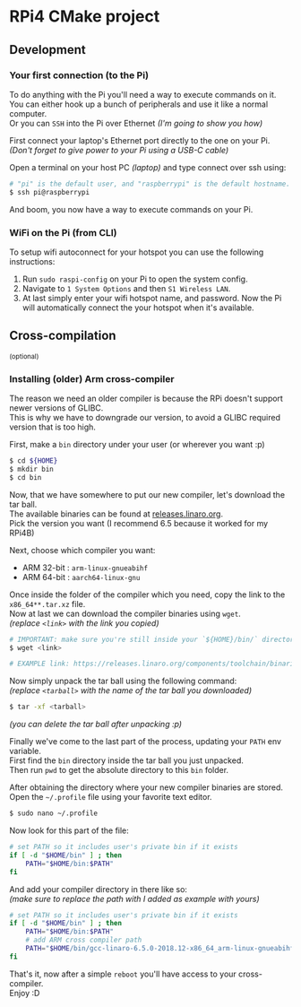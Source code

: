 # RPi4 CMake project

## Development

### Your first connection (to the Pi)
To do anything with the Pi you'll need a way to execute commands on it.<br>
You can either hook up a bunch of peripherals and use it like a normal computer.<br>
Or you can `SSH` into the Pi over Ethernet *(I'm going to show you how)*

First connect your laptop's Ethernet port directly to the one on your Pi.<br>
*(Don't forget to give power to your Pi using a USB-C cable)*

Open a terminal on your host PC *(laptop)* and type connect over ssh using:
```sh
# "pi" is the default user, and "raspberrypi" is the default hostname.
$ ssh pi@raspberrypi
```
And boom, you now have a way to execute commands on your Pi.

### WiFi on the Pi (from CLI)
To setup wifi autoconnect for your hotspot you can use the following instructions:
1. Run `sudo raspi-config` on your Pi to open the system config.
2. Navigate to `1 System Options` and then `S1 Wireless LAN`.
3. At last simply enter your wifi hotspot name, and password.
Now the Pi will automatically connect the your hotspot when it's available.

## Cross-compilation
<sup>(optional)</sup>

### Installing (older) Arm cross-compiler
The reason we need an older compiler is because the RPi doesn't support newer versions of GLIBC.<br>
This is why we have to downgrade our version, to avoid a GLIBC required version that is too high.

First, make a `bin` directory under your user (or wherever you want :p)<br>
```sh
$ cd ${HOME}
$ mkdir bin
$ cd bin
```

Now, that we have somewhere to put our new compiler, let's download the tar ball.<br>
The available binaries can be found at [releases.linaro.org].<br>
Pick the version you want (I recommend 6.5 because it worked for my RPi4B)

Next, choose which compiler you want:
- ARM 32-bit : `arm-linux-gnueabihf`
- ARM 64-bit : `aarch64-linux-gnu`

Once inside the folder of the compiler which you need, copy the link to the `x86_64**.tar.xz` file.<br>
Now at last we can download the compiler binaries using `wget`.<br>
*(replace `<link>` with the link you copied)*

[releases.linaro.org]: https://releases.linaro.org/components/toolchain/binaries/

```sh
# IMPORTANT: make sure you're still inside your `${HOME}/bin/` directory you created.
$ wget <link>

# EXAMPLE link: https://releases.linaro.org/components/toolchain/binaries/6.5-2018.12/arm-linux-gnueabihf/gcc-linaro-6.5.0-2018.12-x86_64_arm-linux-gnueabihf.tar.xz
```

Now simply unpack the tar ball using the following command:<br>
*(replace `<tarball>` with the name of the tar ball you downloaded)*
```sh
$ tar -xf <tarball>
```
*(you can delete the tar ball after unpacking :p)*

Finally we've come to the last part of the process, updating your `PATH` env variable.<br>
First find the `bin` directory inside the tar ball you just unpacked.<br>
Then run `pwd` to get the absolute directory to this `bin` folder.

After obtaining the directory where your new compiler binaries are stored.<br>
Open the `~/.profile` file using your favorite text editor.
```sh
$ sudo nano ~/.profile
```

Now look for this part of the file:
```sh
# set PATH so it includes user's private bin if it exists
if [ -d "$HOME/bin" ] ; then
    PATH="$HOME/bin:$PATH"
fi
```
And add your compiler directory in there like so:<br>
*(make sure to replace the path with I added as example with yours)*
```sh
# set PATH so it includes user's private bin if it exists
if [ -d "$HOME/bin" ] ; then
    PATH="$HOME/bin:$PATH"
    # add ARM cross compiler path
    PATH="$HOME/bin/gcc-linaro-6.5.0-2018.12-x86_64_arm-linux-gnueabihf/bin:$PATH"
fi
```

That's it, now after a simple `reboot` you'll have access to your cross-compiler.<br>
Enjoy :D
